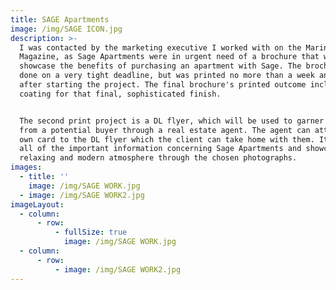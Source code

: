 ```yaml
---
title: SAGE Apartments
image: /img/SAGE ICON.jpg
description: >-
  I was contacted by the marketing executive I worked with on the Marina
  Magazine, as Sage Apartments were in urgent need of a brochure that would
  showcase the benefits of purchasing an apartment with Sage. The brochure was
  done on a very tight deadline, but was printed no more than a week and a half
  after starting the project. The final brochure's printed outcome included a UV
  coating for that final, sophisticated finish.


  The second print project is a DL flyer, which will be used to garner interest
  from a potential buyer through a real estate agent. The agent can attach their
  own card to the DL flyer which the client can take home with them. It includes
  all of the important information concerning Sage Apartments and showcases a
  relaxing and modern atmosphere through the chosen photographs.
images:
  - title: ''
    image: /img/SAGE WORK.jpg
  - image: /img/SAGE WORK2.jpg
imageLayout:
  - column:
      - row:
          - fullSize: true
            image: /img/SAGE WORK.jpg
  - column:
      - row:
          - image: /img/SAGE WORK2.jpg
---
```







